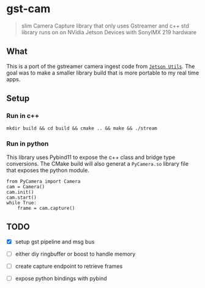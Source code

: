 # gst-cam
> slim Camera Capture library that only uses Gstreamer and c++ std library
> runs on on NVidia Jetson Devices with SonyIMX 219 hardware

## What 
This is a port of the gstreamer camera ingest code from [`Jetson Utils`](https://github.com/dusty-nv/jetson-utils). 
The goal was to make a smaller library build that is more portable to my real time apps.

## Setup

### Run in c++
```
mkdir build && cd build && cmake .. && make && ./stream
```

### Run in python

This library uses Pybind11 to expose the c++ class and bridge type conversions.
The CMake build will also generat a `PyCamera.so` library file that exposes the python module.

```
from PyCamera import Camera
cam = Camera()
cam.init()
cam.start()
while True:
	frame = cam.capture()
```

## TODO

- [x] setup gst pipeline and msg bus
- [ ] either diy ringbuffer or boost to handle memory
- [ ] create capture endpoint to retrieve frames
- [ ] expose python bindings with pybind

